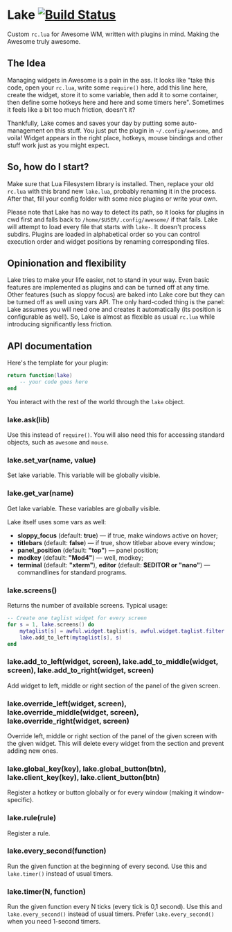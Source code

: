 # Lake  [![Build Status](https://travis-ci.org/m1kc/lake.svg?branch=master)](https://travis-ci.org/m1kc/lake)

Custom `rc.lua` for Awesome WM, written with plugins in mind. Making the Awesome truly awesome.


## The Idea

Managing widgets in Awesome is a pain in the ass. It looks like "take this code, open your `rc.lua`, write some `require()` here, add this line here, create the widget, store it to some variable, then add it to some container, then define some hotkeys here and here and some timers here". Sometimes it feels like a bit too much friction, doesn't it?

Thankfully, Lake comes and saves your day by putting some auto-management on this stuff. You just put the plugin in `~/.config/awesome`, and voila! Widget appears in the right place, hotkeys, mouse bindings and other stuff work just as you might expect.


## So, how do I start?

Make sure that Lua Filesystem library is installed. Then, replace your old `rc.lua` with this brand new `lake.lua`, probably renaming it in the process. After that, fill your config folder with some nice plugins or write your own.

Please note that Lake has no way to detect its path, so it looks for plugins in cwd first and falls back to `/home/$USER/.config/awesome/` if that fails. Lake will attempt to load every file that starts with `lake-`. It doesn't process subdirs. Plugins are loaded in alphabetical order so you can control execution order and widget positions by renaming corresponding files.


## Opinionation and flexibility

Lake tries to make your life easier, not to stand in your way. Even basic features are implemented as plugins and can be turned off at any time. Other features (such as sloppy focus) are baked into Lake core but they can be turned off as well using vars API. The only hard-coded thing is the panel: Lake assumes you will need one and creates it automatically (its position is configurable as well). So, Lake is almost as flexible as usual `rc.lua` while introducing significantly less friction.


## API documentation

Here's the template for your plugin:

```lua
return function(lake)
	-- your code goes here
end
```

You interact with the rest of the world through the `lake` object.


### lake.ask(lib)

Use this instead of `require()`. You will also need this for accessing standard objects, such as `awesome` and `mouse`.


### lake.set_var(name, value)

Set lake variable. This variable will be globally visible.


### lake.get_var(name)

Get lake variable. These variables are globally visible.

Lake itself uses some vars as well:

* **sloppy_focus** (default: **true**) &mdash; if true, make windows active on hover;
* **titlebars** (default: **false**) &mdash; if true, show titlebar above every window;
* **panel_position** (default: **"top"**) &mdash; panel position;
* **modkey** (default: **"Mod4"**) &mdash; well, modkey;
* **terminal** (default: **"xterm"**), **editor** (default: **$EDITOR or "nano"**) &mdash; commandlines for standard programs.


### lake.screens()

Returns the number of available screens. Typical usage:

```lua
-- Create one taglist widget for every screen
for s = 1, lake.screens() do
	mytaglist[s] = awful.widget.taglist(s, awful.widget.taglist.filter.all, mytaglist.buttons)
	lake.add_to_left(mytaglist[s], s)
end
```


### lake.add_to_left(widget, screen), lake.add_to_middle(widget, screen), lake.add_to_right(widget, screen)

Add widget to left, middle or right section of the panel of the given screen.


### lake.override_left(widget, screen), lake.override_middle(widget, screen), lake.override_right(widget, screen)

Override left, middle or right section of the panel of the given screen with the given widget. This will delete every widget from the section and prevent adding new ones.


### lake.global_key(key), lake.global_button(btn), lake.client_key(key), lake.client_button(btn)

Register a hotkey or button globally or for every window (making it window-specific).


### lake.rule(rule)

Register a rule.


### lake.every_second(function)

Run the given function at the beginning of every second. Use this and `lake.timer()` instead of usual timers.


### lake.timer(N, function)

Run the given function every N ticks (every tick is 0,1 second). Use this and `lake.every_second()` instead of usual timers. Prefer `lake.every_second()` when you need 1-second timers.
